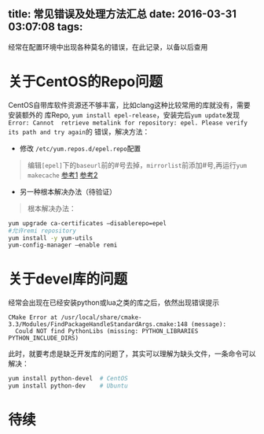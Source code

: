 title: 常见错误及处理方法汇总
date: 2016-03-31 03:07:08
tags:
---
经常在配置环境中出现各种莫名的错误，在此记录，以备以后查用

# 关于CentOS的Repo问题
CentOS自带库软件资源还不够丰富，比如clang这种比较常用的库就没有，需要安装额外的
库Repo, `yum install epel-release`，安装完后`yum update`发现`Error: Cannot 
retrieve metalink for repository: epel. Please verify its path and try again`的
错误，解决方法：
- 修改 `/etc/yum.repos.d/epel.repo`配置
> 编辑`[epel]`下的`baseurl`前的#号去掉，`mirrorlist`前添加#号,再运行`yum makecache`
[参考1](https://teddysun.com/153.html)
[参考2](http://www.rackspace.com/knowledge_center/article/installing-rhel-epel-repo-on-centos-5x-or-6x)

- 另一种根本解决办法（待验证）
> 根本解决办法：
```bash
yum upgrade ca-certificates –disablerepo=epel
#允许remi repository
yum install -y yum-utils
yum-config-manager –enable remi
```

# 关于devel库的问题
经常会出现在已经安装python或lua之类的库之后，依然出现错误提示
```
CMake Error at /usr/local/share/cmake-3.3/Modules/FindPackageHandleStandardArgs.cmake:148 (message):
  Could NOT find PythonLibs (missing: PYTHON_LIBRARIES PYTHON_INCLUDE_DIRS)
```
此时，就要考虑是缺乏开发库的问题了，其实可以理解为缺头文件，一条命令可以解决：
```bash
yum install python-devel  # CentOS
yum install python-dev    # Ubuntu
```
# 待续

